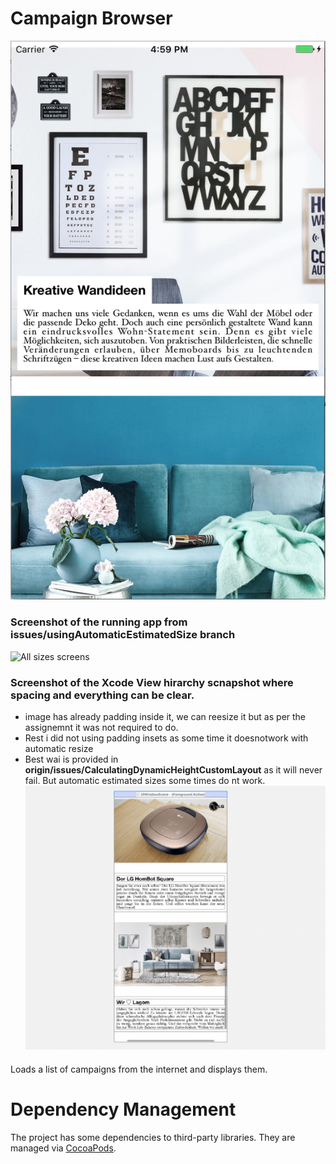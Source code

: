 Campaign Browser
================

![Screenshot of the running app](screenshot.png)

### Screenshot of the running app from issues/usingAutomaticEstimatedSize  branch
![All sizes screens](AllSimulatorSreenshots.png)

### Screenshot of the Xcode View hirarchy scnapshot where spacing and everything can be clear.
- image has already padding inside it, we can reesize it but as per the assignemnt it was not required to do.
- Rest i did not using padding insets as some time it doesnotwork with automatic resize
- Best wai is provided in **origin/issues/CalculatingDynamicHeightCustomLayout** as it will never fail. But automatic estimated sizes some times do nt work.
![Xcode View Hirarchy snapshot](XcodeViewHirarchy.png)


Loads a list of campaigns from the internet and displays them.

# Dependency Management

The project has some dependencies to third-party libraries. They are managed via [CocoaPods](https://cocoapods.org).
